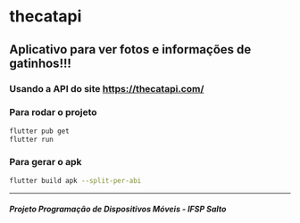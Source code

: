 # thecatapi

## Aplicativo para ver fotos e informações de gatinhos!!!

### Usando a API do site https://thecatapi.com/

### Para rodar o projeto

```bash
flutter pub get
flutter run
```

### Para gerar o apk

```bash
flutter build apk --split-per-abi
```

---

##### Projeto Programação de Dispositivos Móveis - IFSP Salto 